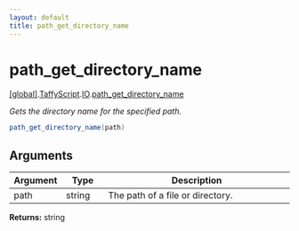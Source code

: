 ```yaml
---
layout: default
title: path_get_directory_name
---
```


# path_get_directory_name

[\[global\]]({{site.baseurl}}/docs/).[TaffyScript]({{site.baseurl}}/docs/TaffyScript/).[IO]({{site.baseurl}}/docs/TaffyScript/IO/).[path_get_directory_name]({{site.baseurl}}/docs/TaffyScript/IO/path_get_directory_name/)

_Gets the directory name for the specified path._

```cs
path_get_directory_name(path)
```

## Arguments

<table>
  <col width="15%">
  <col width="15%">
  <thead>
    <tr>
      <th>Argument</th>
      <th>Type</th>
      <th>Description</th>
    </tr>
  </thead>
  <tbody>
    <tr>
      <td>path</td>
      <td>string</td>
      <td>The path of a file or directory.</td>
    </tr>
  </tbody>
</table>

**Returns:** string
